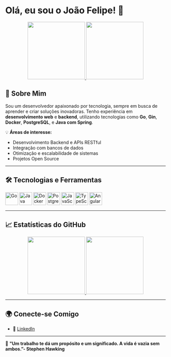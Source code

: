 # Olá, eu sou o João Felipe! 👋

<div align="center">
  <a href="https://github.com/JoaoFelipe007">
    <img height="180em" src="https://github-readme-stats.vercel.app/api?username=JoaoFelipe007&show_icons=true&theme=github_dark&include_all_commits=true&count_private=true"/>
    <img height="180em" src="https://github-readme-stats.vercel.app/api/top-langs/?username=JoaoFelipe007&layout=compact&langs_count=7&theme=github_dark"/>
  </a>
</div>

## 🚀 Sobre Mim

Sou um desenvolvedor apaixonado por tecnologia, sempre em busca de aprender e criar soluções inovadoras. Tenho experiência em **desenvolvimento web** e **backend**, utilizando tecnologias como **Go**, **Gin**, **Docker**, **PostgreSQL**, e **Java com Spring**.

💡 **Áreas de interesse:**
- Desenvolvimento Backend e APIs RESTful
- Integração com bancos de dados
- Otimização e escalabilidade de sistemas
- Projetos Open Source

---

## 🛠️ Tecnologias e Ferramentas

<div>
  <img src="https://cdn.jsdelivr.net/gh/devicons/devicon/icons/go/go-original.svg" alt="Go" width="40" height="40"/>
  <img src="https://cdn.jsdelivr.net/gh/devicons/devicon/icons/java/java-original.svg" alt="Java" width="40" height="40"/>
  <img src="https://cdn.jsdelivr.net/gh/devicons/devicon/icons/docker/docker-original.svg" alt="Docker" width="40" height="40"/>
  <img src="https://cdn.jsdelivr.net/gh/devicons/devicon/icons/postgresql/postgresql-original.svg" alt="PostgreSQL" width="40" height="40"/>
  <img src="https://cdn.jsdelivr.net/gh/devicons/devicon/icons/javascript/javascript-original.svg" alt="JavaScript" width="40" height="40"/>
  <img src="https://cdn.jsdelivr.net/gh/devicons/devicon/icons/typescript/typescript-original.svg" alt="TypeScript" width="40" height="40"/>
  <img src="https://cdn.jsdelivr.net/gh/devicons/devicon/icons/angularjs/angularjs-original.svg" alt="Angular" width="40" height="40"/>
</div>

---

## 📈 Estatísticas do GitHub

<div align="center">
  <a href="https://github.com/JoaoFelipe007">
    <img height="180em" src="https://github-readme-stats.vercel.app/api?username=JoaoFelipe007&show_icons=true&theme=github_dark&include_all_commits=true&count_private=true"/>
    <img height="180em" src="https://github-readme-stats.vercel.app/api/top-langs/?username=JoaoFelipe007&layout=compact&langs_count=7&theme=github_dark"/>
  </a>
</div>

---

## 🌍 Conecte-se Comigo

- 💼 [LinkedIn](https://www.linkedin.com/in/jo%C3%A3o-felipe-de-paula-silva-62b472240/)

---

🎯 **"Um trabalho te dá um propósito e um significado. A vida é vazia sem ambos.”- Stephen Hawking**
